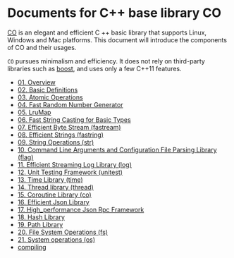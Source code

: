 # Documents for C++ base library CO

[CO](https://github.com/idealvin/co/) is an elegant and efficient C ++ basic library that supports Linux, Windows and Mac platforms. This document will introduce the components of CO and their usages.

`CO` pursues minimalism and efficiency. It does not rely on third-party libraries such as [boost](https://www.boost.org/), and uses only a few C++11 features.

- [01. Overview](01.overview.md)
- [02. Basic Definitions](02.basic_definitions.md)
- [03. Atomic Operations](03.atomic_operations.md)
- [04. Fast Random Number Generator](04.fast_random_number_generator.md)
- [05. LruMap](05.lru_map.md)
- [06. Fast String Casting for Basic Types](06.fast_string_casting_for_basic_types.md)
- [07. Efficient Byte Stream (fastream)](07.efficient_byte_stream(fastream).md)
- [08. Efficient Strings (fastring)](08.efficient_strings(fastring).md)
- [09. String Operations (str)](09.string_operations(str).md)
- [10. Command Line Arguments and Configuration File Parsing Library (flag)](10.commandline_arguments_and_config_file_parsing(flag).md)
- [11. Efficient Streaming Log Library (log)](11.efficient_streaming_log_library(log).md)
- [12. Unit Testing Framework (unitest)](12.unit_testing_framework(unitest).md)
- [13. Time Library (time)](13.time_library.md)
- [14. Thread library (thread)](14.thread_library.md)
- [15. Coroutine Library (co)](15.coroutine_library.md)
- [16. Efficient Json Library](16.efficient_json_library.md)
- [17. High_performance Json Rpc Framework](17.high_performance_json_rpc_framework.md)
- [18. Hash Library](18.hash_library.md)
- [19. Path Library](19.path_library.md)
- [20. File System Operations (fs)](20.file_system_operations.md)
- [21. System operations (os)](21.system_operations.md)
- [compiling](compiling.md)
